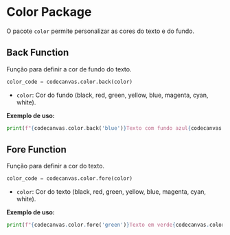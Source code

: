 # Color Package

O pacote `color` permite personalizar as cores do texto e do fundo.

## Back Function
Função para definir a cor de fundo do texto.

```py
color_code = codecanvas.color.back(color)
```

- `color`: Cor do fundo (black, red, green, yellow, blue, magenta, cyan, white).

**Exemplo de uso:**

```py
print(f"{codecanvas.color.back('blue')}Texto com fundo azul{codecanvas.color.back('reset')}")
```

## Fore Function
Função para definir a cor do texto.

```py
color_code = codecanvas.color.fore(color)
```

- `color`: Cor do texto (black, red, green, yellow, blue, magenta, cyan, white).

**Exemplo de uso:**

```py
print(f"{codecanvas.color.fore('green')}Texto em verde{codecanvas.color.fore('reset')}")
```